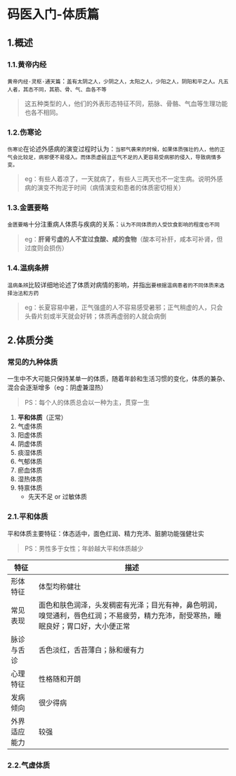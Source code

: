 # 码医入门-体质篇

## 1.概述

### 1.1.黄帝内经

`黄帝内经·灵枢·通天篇`：`盖有太阴之人，少阴之人，太阳之人，少阳之人，阴阳和平之人。凡五人者，其态不同，其筋、骨、气、血各不等`
> 这五种类型的人，他们的外表形态特征不同，筋脉、骨骼、气血等生理功能也各不相同。

### 1.2.伤寒论

`伤寒论`在论述外感病的演变过程时认为：`当邪气袭来的时候，如果体质强壮的人，他的正气会比较足，病邪便不易侵入。而体质虚弱且正气不足的人更容易受病邪的侵入，导致病情多变。`
> eg：有些人着凉了，一天就病了，有些人三两天也不一定生病。说明外感病的演变不拘泥于时间（病情演变和患者的体质密切相关）

### 1.3.金匮要略

`金匮要略`十分注重病人体质与疾病的关系：`认为不同体质的人受饮食影响的程度也不同`
> eg：**肝肾亏虚的人不宜过食酸、咸的食物**（酸本可补肝，咸本可补肾，但过度则会损伤）

### 1.4.温病条辨

`温病条辨`比较详细地论述了体质对病情的影响，并指出`要根据温病患者的不同体质来选择治法和方药`
> eg：长夏容易中暑，正气强盛的人不容易感受暑邪；正气稍虚的人，只会头昏片刻或半天就会好转；体质再虚弱的人就会病倒

## 2.体质分类

### 常见的九种体质

一生中不大可能只保持某单一的体质，随着年龄和生活习惯的变化，体质的兼杂、混合会逐渐增多（eg：阴虚兼湿热）
> PS：每个人的体质总会以一种为主，贯穿一生

1. **平和体质**（正常）
2. 气虚体质
3. 阳虚体质
4. 阴虚体质
5. 痰湿体质
6. 气郁体质
7. 瘀血体质
8. 湿热体质
9. 特禀体质
   - 先天不足 or 过敏体质

### 2.1.平和体质

平和体质主要特征：体态适中，面色红润、精力充沛、脏腑功能强健壮实
> PS：男性多于女性；年龄越大平和体质越少

| 特征         | 描述                                                                                                                               |
| ------------ | ---------------------------------------------------------------------------------------------------------------------------------- |
| 形体特征     | 体型均称健壮                                                                                                                       |
| 常见表现     | 面色和肤色润泽，头发稠密有光泽；目光有神，鼻色明润，嗅觉通利，唇色红润；不易疲劳，精力充沛，耐受寒热，睡眠良好；胃口好，大小便正常 |
| 脉诊与舌诊   | 舌色淡红，舌苔薄白；脉和缓有力                                                                                                     |
| 心理特征     | 性格随和开朗                                                                                                                       |
| 发病倾向     | 很少得病                                                                                                                           |
| 外界适应能力 | 较强                                                                                                                               |

### 2.2.气虚体质

